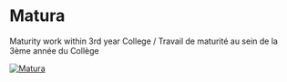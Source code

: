 # Matura
Maturity work within 3rd year College / Travail de maturité au sein de la 3ème année du Collège

[![Matura](https://img.youtube.com/vi/NTWrkHafjfM/0.jpg)](https://www.youtube.com/watch?v=NTWrkHafjfM)
